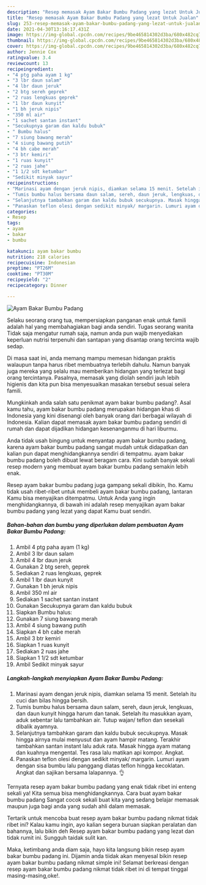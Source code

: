 ```yaml
---
description: "Resep memasak Ayam Bakar Bumbu Padang yang lezat Untuk Jualan"
title: "Resep memasak Ayam Bakar Bumbu Padang yang lezat Untuk Jualan"
slug: 253-resep-memasak-ayam-bakar-bumbu-padang-yang-lezat-untuk-jualan
date: 2021-04-30T13:16:17.431Z
image: https://img-global.cpcdn.com/recipes/9be465814302d3ba/680x482cq70/ayam-bakar-bumbu-padang-foto-resep-utama.jpg
thumbnail: https://img-global.cpcdn.com/recipes/9be465814302d3ba/680x482cq70/ayam-bakar-bumbu-padang-foto-resep-utama.jpg
cover: https://img-global.cpcdn.com/recipes/9be465814302d3ba/680x482cq70/ayam-bakar-bumbu-padang-foto-resep-utama.jpg
author: Jennie Cox
ratingvalue: 3.4
reviewcount: 13
recipeingredient:
- "4 ptg paha ayam 1 kg"
- "3 lbr daun salam"
- "4 lbr daun jeruk"
- "2 btg sereh geprek"
- "2 ruas lengkuas geprek"
- "1 lbr daun kunyit"
- "1 bh jeruk nipis"
- "350 ml air"
- "1 sachet santan instant"
- "Secukupnya garam dan kaldu bubuk"
- " Bumbu halus"
- "7 siung bawang merah"
- "4 siung bawang putih"
- "4 bh cabe merah"
- "3 btr kemiri"
- "1 ruas kunyit"
- "2 ruas jahe"
- "1 1/2 sdt ketumbar"
- "Sedikit minyak sayur"
recipeinstructions:
- "Marinasi ayam dengan jeruk nipis, diamkan selama 15 menit. Setelah itu cuci dan bilas hingga bersih."
- "Tumis bumbu halus bersama daun salam, sereh, daun jeruk, lengkuas, dan daun kunyit hingga harum dan tanak. Setelah itu masukkan ayam, aduk sebentar lalu tambahkan air. Tutup wajan/ teflon dan sesekali dibalik ayamnya."
- "Selanjutnya tambahkan garam dan kaldu bubuk secukupnya. Masak hingga airnya mulai menyusut dan ayam hampir matang. Terakhir tambahkan santan instant lalu aduk rata. Masak hingga ayam matang dan kuahnya mengental. Tes rasa lalu matikan api kompor. Angkat."
- "Panaskan teflon olesi dengan sedikit minyak/ margarin. Lumuri ayam dengan sisa bumbu lalu panggang diatas teflon hingga kecoklatan. Angkat dan sajikan bersama lalapannya. 👌"
categories:
- Resep
tags:
- ayam
- bakar
- bumbu

katakunci: ayam bakar bumbu 
nutrition: 218 calories
recipecuisine: Indonesian
preptime: "PT26M"
cooktime: "PT30M"
recipeyield: "2"
recipecategory: Dinner

---
```



![Ayam Bakar Bumbu Padang](https://img-global.cpcdn.com/recipes/9be465814302d3ba/680x482cq70/ayam-bakar-bumbu-padang-foto-resep-utama.jpg)

Selaku seorang orang tua, mempersiapkan panganan enak untuk famili adalah hal yang membahagiakan bagi anda sendiri. Tugas seorang  wanita Tidak saja mengatur rumah saja, namun anda pun wajib menyediakan keperluan nutrisi terpenuhi dan santapan yang disantap orang tercinta wajib sedap.

Di masa  saat ini, anda memang mampu memesan hidangan praktis walaupun tanpa harus ribet membuatnya terlebih dahulu. Namun banyak juga mereka yang selalu mau memberikan hidangan yang terlezat bagi orang tercintanya. Pasalnya, memasak yang diolah sendiri jauh lebih higienis dan kita pun bisa menyesuaikan masakan tersebut sesuai selera famili. 



Mungkinkah anda salah satu penikmat ayam bakar bumbu padang?. Asal kamu tahu, ayam bakar bumbu padang merupakan hidangan khas di Indonesia yang kini disenangi oleh banyak orang dari berbagai wilayah di Indonesia. Kalian dapat memasak ayam bakar bumbu padang sendiri di rumah dan dapat dijadikan hidangan kesenanganmu di hari liburmu.

Anda tidak usah bingung untuk menyantap ayam bakar bumbu padang, karena ayam bakar bumbu padang sangat mudah untuk didapatkan dan kalian pun dapat menghidangkannya sendiri di tempatmu. ayam bakar bumbu padang boleh dibuat lewat beragam cara. Kini sudah banyak sekali resep modern yang membuat ayam bakar bumbu padang semakin lebih enak.

Resep ayam bakar bumbu padang juga gampang sekali dibikin, lho. Kamu tidak usah ribet-ribet untuk membeli ayam bakar bumbu padang, lantaran Kamu bisa menyajikan ditempatmu. Untuk Anda yang ingin menghidangkannya, di bawah ini adalah resep menyajikan ayam bakar bumbu padang yang lezat yang dapat Kamu buat sendiri.

<!--inarticleads1-->

##### Bahan-bahan dan bumbu yang diperlukan dalam pembuatan Ayam Bakar Bumbu Padang:

1. Ambil 4 ptg paha ayam (1 kg)
1. Ambil 3 lbr daun salam
1. Ambil 4 lbr daun jeruk
1. Gunakan 2 btg sereh, geprek
1. Sediakan 2 ruas lengkuas, geprek
1. Ambil 1 lbr daun kunyit
1. Gunakan 1 bh jeruk nipis
1. Ambil 350 ml air
1. Sediakan 1 sachet santan instant
1. Gunakan Secukupnya garam dan kaldu bubuk
1. Siapkan  Bumbu halus:
1. Gunakan 7 siung bawang merah
1. Ambil 4 siung bawang putih
1. Siapkan 4 bh cabe merah
1. Ambil 3 btr kemiri
1. Siapkan 1 ruas kunyit
1. Sediakan 2 ruas jahe
1. Siapkan 1 1/2 sdt ketumbar
1. Ambil Sedikit minyak sayur




<!--inarticleads2-->

##### Langkah-langkah menyiapkan Ayam Bakar Bumbu Padang:

1. Marinasi ayam dengan jeruk nipis, diamkan selama 15 menit. Setelah itu cuci dan bilas hingga bersih.
1. Tumis bumbu halus bersama daun salam, sereh, daun jeruk, lengkuas, dan daun kunyit hingga harum dan tanak. Setelah itu masukkan ayam, aduk sebentar lalu tambahkan air. Tutup wajan/ teflon dan sesekali dibalik ayamnya.
1. Selanjutnya tambahkan garam dan kaldu bubuk secukupnya. Masak hingga airnya mulai menyusut dan ayam hampir matang. Terakhir tambahkan santan instant lalu aduk rata. Masak hingga ayam matang dan kuahnya mengental. Tes rasa lalu matikan api kompor. Angkat.
1. Panaskan teflon olesi dengan sedikit minyak/ margarin. Lumuri ayam dengan sisa bumbu lalu panggang diatas teflon hingga kecoklatan. Angkat dan sajikan bersama lalapannya. 👌




Ternyata resep ayam bakar bumbu padang yang enak tidak ribet ini enteng sekali ya! Kita semua bisa menghidangkannya. Cara buat ayam bakar bumbu padang Sangat cocok sekali buat kita yang sedang belajar memasak maupun juga bagi anda yang sudah ahli dalam memasak.

Tertarik untuk mencoba buat resep ayam bakar bumbu padang nikmat tidak ribet ini? Kalau kamu ingin, ayo kalian segera buruan siapkan peralatan dan bahannya, lalu bikin deh Resep ayam bakar bumbu padang yang lezat dan tidak rumit ini. Sungguh taidak sulit kan. 

Maka, ketimbang anda diam saja, hayo kita langsung bikin resep ayam bakar bumbu padang ini. Dijamin anda tiidak akan menyesal bikin resep ayam bakar bumbu padang nikmat simple ini! Selamat berkreasi dengan resep ayam bakar bumbu padang nikmat tidak ribet ini di tempat tinggal masing-masing,oke!.

